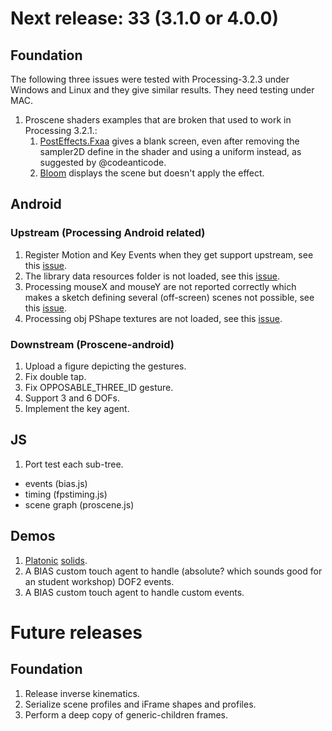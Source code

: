 # Next release: 33 (3.1.0 or 4.0.0)

## Foundation

The following three issues were tested with Processing-3.2.3 under Windows and Linux and they give similar results. They need testing under MAC.

1. Proscene shaders examples that are broken that used to work in Processing 3.2.1.:
    1. [PostEffects.Fxaa](https://github.com/remixlab/proscene/tree/master/examples/Demos/PostEffects) gives a blank screen, even after removing the sampler2D define in the shader and using a uniform instead, as suggested by @codeanticode.
    2. [Bloom](https://github.com/remixlab/proscene/tree/master/examples/Demos/Bloom) displays the scene but doesn't apply the effect.

## Android

### Upstream (Processing Android related)

1. Register Motion and Key Events when they get support upstream, see this [issue](https://github.com/processing/processing-android/issues/246).
2. The library data resources folder is not loaded, see this [issue](https://github.com/processing/processing-android/issues/247).
3. Processing mouseX and mouseY are not reported correctly which makes a sketch defining several (off-screen) scenes not possible, see this [issue](https://github.com/processing/processing-android/issues/260).
4. Processing obj PShape textures are not loaded, see this [issue](https://github.com/processing/processing-android/issues/249).

### Downstream (Proscene-android)

1. Upload a figure depicting the gestures.
2. Fix double tap.
3. Fix OPPOSABLE_THREE_ID gesture.
4. Support 3 and 6 DOFs.
5. Implement the key agent.

## JS

1. Port test each sub-tree.
* events (bias.js)
* timing (fpstiming.js)
* scene graph (proscene.js)

## Demos

1. [Platonic](http://blog.jpcarrascal.com/2016/04/platonic-solids-in-processing/) [solids](https://github.com/jpcarrascal/ProcessingPlatonicSolids).
2. A BIAS custom touch agent to handle (absolute? which sounds good for an student workshop) DOF2 events.
3. A BIAS custom touch agent to handle custom events.

# Future releases

## Foundation

1. Release inverse kinematics.
2. Serialize scene profiles and iFrame shapes and profiles.
3. Perform a deep copy of generic-children frames.

